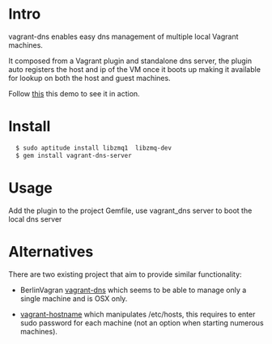 # Intro
vagrant-dns enables easy dns management of multiple local Vagrant machines.

It composed from a Vagrant plugin and standalone dns server, the plugin auto registers the host and ip of the VM once it boots up making it available for lookup on both the host and guest machines.

Follow [this](https://www.youtube.com/watch?v=6GFobNDvwpI) this demo to see it in action.

# Install
 
```bash
  $ sudo aptitude install libzmq1  libzmq-dev
  $ gem install vagrant-dns-server
```

# Usage

Add the plugin to the project Gemfile, use vagrant_dns server to boot the local dns server


# Alternatives

There are two existing project that aim to provide similar functionality:

 * BerlinVagran [vagrant-dns](https://github.com/BerlinVagrant/vagrant-dns) which seems to be able to manage only a single machine and is OSX only.
 
 * [vagrant-hostname](https://github.com/mosaicxm/vagrant-hostmaster) which manipulates /etc/hosts, this requires to enter sudo password for each machine (not an option when starting numerous machines).
